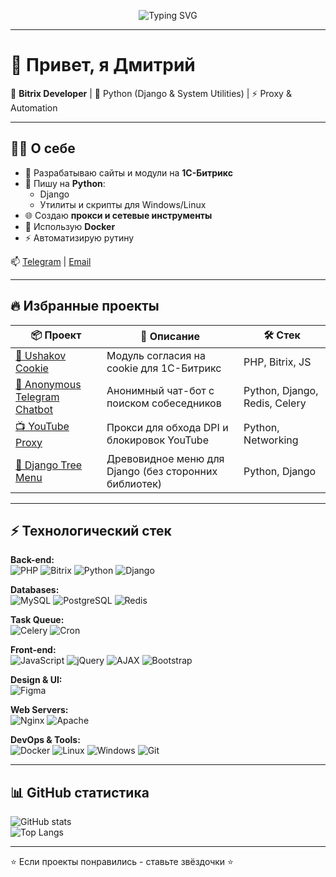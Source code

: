 <!-- Анимированный баннер -->
<p align="center">
  <img src="https://readme-typing-svg.demolab.com?font=Fira+Code&pause=1000&color=00F700&center=true&vCenter=true&width=600&lines=Hi%2C+I'm+UshakovDev+%F0%9F%91%8B;Bitrix+Developer+%7C+Python+%7C+Automation;Always+learning+new+things+%F0%9F%94%A5" alt="Typing SVG" />
</p>

---

# 👋 Привет, я Дмитрий

🚀 **Bitrix Developer** | 🐍 Python (Django & System Utilities) | ⚡ Proxy & Automation  

---

## 🧑‍💻 О себе  
- 🔨 Разрабатываю сайты и модули на **1С-Битрикс**  
- 🐍 Пишу на **Python**:  
  - Django
  - Утилиты и скрипты для Windows/Linux  
- 🌐 Создаю **прокси и сетевые инструменты**
- 🐳 Использую **Docker** 
- ⚡ Автоматизирую рутину  

📫 [Telegram](https://telegram.me/user_four) | [Email](mailto:ushako160696@gmail.com)  

---

## 🔥 Избранные проекты  

| 📦 Проект | 🚀 Описание | 🛠️ Стек |
|----------|-------------|----------|
| [🍪 Ushakov Cookie](https://github.com/UshakovDev/ushakov.cookie) | Модуль согласия на cookie для 1С-Битрикс | PHP, Bitrix, JS |
| [🤖 Anonymous Telegram Chatbot](https://github.com/UshakovDev/Anonymous-Telegram-chatbot) | Анонимный чат-бот с поиском собеседников | Python, Django, Redis, Celery |
| [📺 YouTube Proxy](https://github.com/UshakovDev/youtube-proxy) | Прокси для обхода DPI и блокировок YouTube | Python, Networking |
| [🌲 Django Tree Menu](https://github.com/UshakovDev/Tree_like_menu) | Древовидное меню для Django (без сторонних библиотек) | Python, Django |

---

## ⚡ Технологический стек  

**Back-end:**  
![PHP](https://img.shields.io/badge/PHP-8.1-blue)
![Bitrix](https://img.shields.io/badge/Bitrix-CMS-green)
![Python](https://img.shields.io/badge/Python-3.11-blue)
![Django](https://img.shields.io/badge/Django-Framework-darkgreen)  

**Databases:**  
![MySQL](https://img.shields.io/badge/MySQL-Database-orange)
![PostgreSQL](https://img.shields.io/badge/PostgreSQL-Database-blue)
![Redis](https://img.shields.io/badge/Redis-Cache-red)

**Task Queue:**  
![Celery](https://img.shields.io/badge/Celery-Task%20Queue-green)
![Cron](https://img.shields.io/badge/Cron-Scheduler-orange)

**Front-end:**  
![JavaScript](https://img.shields.io/badge/JavaScript-ES6-yellow)
![jQuery](https://img.shields.io/badge/jQuery-Library-blue)
![AJAX](https://img.shields.io/badge/AJAX-Async%20Requests-orange)
![Bootstrap](https://img.shields.io/badge/Bootstrap-Framework-purple)

**Design & UI:**  
![Figma](https://img.shields.io/badge/Figma-Design%20Tool-blue)  

**Web Servers:**  
![Nginx](https://img.shields.io/badge/Nginx-Web%20Server-green)
![Apache](https://img.shields.io/badge/Apache-Web%20Server-red)

**DevOps & Tools:**  
![Docker](https://img.shields.io/badge/Docker-DevOps-lightblue)
![Linux](https://img.shields.io/badge/Linux-OS-grey)
![Windows](https://img.shields.io/badge/Windows-OS-blue)
![Git](https://img.shields.io/badge/Git-Version%20Control-orange)  

---

## 📊 GitHub статистика  

![GitHub stats](https://github-readme-stats.vercel.app/api?username=UshakovDev&show_icons=true&theme=radical)  
![Top Langs](https://github-readme-stats.vercel.app/api/top-langs/?username=UshakovDev&layout=compact&theme=radical)  

---

⭐️ Если проекты понравились - ставьте звёздочки ⭐️
